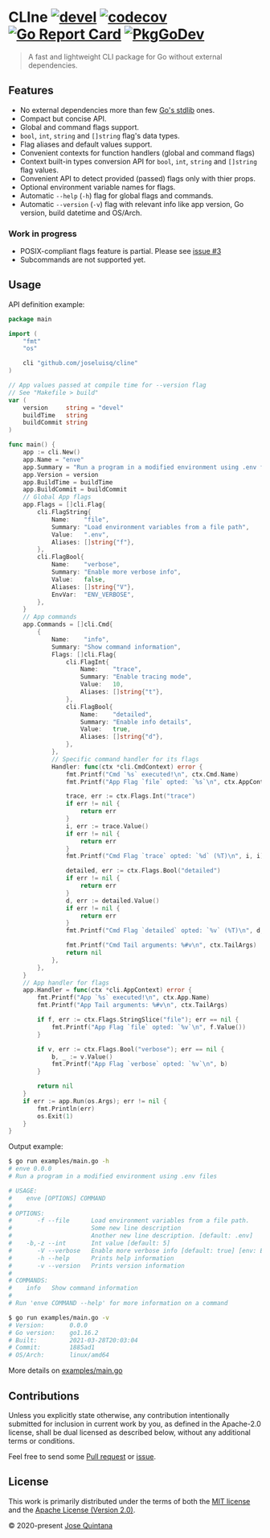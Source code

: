 # CLIne [![devel](https://github.com/joseluisq/cline/actions/workflows/devel.yml/badge.svg)](https://github.com/joseluisq/cline/actions/workflows/devel.yml) [![codecov](https://codecov.io/gh/joseluisq/cline/graph/badge.svg?token=LisSjmXpcx)](https://codecov.io/gh/joseluisq/cline) [![Go Report Card](https://goreportcard.com/badge/github.com/joseluisq/cline)](https://goreportcard.com/report/github.com/joseluisq/cline) [![PkgGoDev](https://pkg.go.dev/badge/github.com/joseluisq/cline)](https://pkg.go.dev/github.com/joseluisq/cline)

> A fast and lightweight CLI package for Go without external dependencies.

## Features

- No external dependencies more than few [Go's stdlib](https://golang.org/pkg/#stdlib) ones.
- Compact but concise API.
- Global and command flags support.
- `bool`, `int`, `string` and `[]string` flag's data types.
- Flag aliases and default values support.
- Convenient contexts for function handlers (global and command flags)
- Context built-in types conversion API for `bool`, `int`, `string` and `[]string` flag values.
- Convenient API to detect provided (passed) flags only with thier props.
- Optional environment variable names for flags.
- Automatic `--help` (`-h`) flag for global flags and commands.
- Automatic `--version` (`-v`) flag with relevant info like app version, Go version, build datetime and OS/Arch.

### Work in progress

- POSIX-compliant flags feature is partial. Please see [issue #3](https://github.com/joseluisq/cline/issues/3)
- Subcommands are not supported yet.

## Usage

API definition example:

```go
package main

import (
	"fmt"
	"os"

	cli "github.com/joseluisq/cline"
)

// App values passed at compile time for --version flag
// See "Makefile > build"
var (
	version     string = "devel"
	buildTime   string
	buildCommit string
)

func main() {
	app := cli.New()
	app.Name = "enve"
	app.Summary = "Run a program in a modified environment using .env files"
	app.Version = version
	app.BuildTime = buildTime
	app.BuildCommit = buildCommit
	// Global App flags
	app.Flags = []cli.Flag{
		cli.FlagString{
			Name:    "file",
			Summary: "Load environment variables from a file path",
			Value:   ".env",
			Aliases: []string{"f"},
		},
		cli.FlagBool{
			Name:    "verbose",
			Summary: "Enable more verbose info",
			Value:   false,
			Aliases: []string{"V"},
			EnvVar:  "ENV_VERBOSE",
		},
	}
	// App commands
	app.Commands = []cli.Cmd{
		{
			Name:    "info",
			Summary: "Show command information",
			Flags: []cli.Flag{
				cli.FlagInt{
					Name:    "trace",
					Summary: "Enable tracing mode",
					Value:   10,
					Aliases: []string{"t"},
				},
				cli.FlagBool{
					Name:    "detailed",
					Summary: "Enable info details",
					Value:   true,
					Aliases: []string{"d"},
				},
			},
			// Specific command handler for its flags
			Handler: func(ctx *cli.CmdContext) error {
				fmt.Printf("Cmd `%s` executed!\n", ctx.Cmd.Name)
				fmt.Printf("App Flag `file` opted: `%s`\n", ctx.AppContext.Flags.Any("file"))

				trace, err := ctx.Flags.Int("trace")
				if err != nil {
					return err
				}
				i, err := trace.Value()
				if err != nil {
					return err
				}
				fmt.Printf("Cmd Flag `trace` opted: `%d` (%T)\n", i, i)

				detailed, err := ctx.Flags.Bool("detailed")
				if err != nil {
					return err
				}
				d, err := detailed.Value()
				if err != nil {
					return err
				}
				fmt.Printf("Cmd Flag `detailed` opted: `%v` (%T)\n", d, d)

				fmt.Printf("Cmd Tail arguments: %#v\n", ctx.TailArgs)
				return nil
			},
		},
	}
	// App handler for flags
	app.Handler = func(ctx *cli.AppContext) error {
		fmt.Printf("App `%s` executed!\n", ctx.App.Name)
		fmt.Printf("App Tail arguments: %#v\n", ctx.TailArgs)

		if f, err := ctx.Flags.StringSlice("file"); err == nil {
			fmt.Printf("App Flag `file` opted: `%v`\n", f.Value())
		}

		if v, err := ctx.Flags.Bool("verbose"); err == nil {
			b, _ := v.Value()
			fmt.Printf("App Flag `verbose` opted: `%v`\n", b)
		}

		return nil
	}
	if err := app.Run(os.Args); err != nil {
		fmt.Println(err)
		os.Exit(1)
	}
}
```

Output example:

```sh
$ go run examples/main.go -h
# enve 0.0.0
# Run a program in a modified environment using .env files

# USAGE:
#    enve [OPTIONS] COMMAND
#
# OPTIONS:
#       -f --file      Load environment variables from a file path.
#                      Some new line description
#                      Another new line description. [default: .env]
#    -b,-z --int       Int value [default: 5]
#       -V --verbose   Enable more verbose info [default: true] [env: ENV_VERBOSE]
#       -h --help      Prints help information
#       -v --version   Prints version information
#
# COMMANDS:
#    info   Show command information
#
# Run 'enve COMMAND --help' for more information on a command

$ go run examples/main.go -v
# Version:       0.0.0
# Go version:    go1.16.2
# Built:         2021-03-28T20:03:04
# Commit:        1885ad1
# OS/Arch:       linux/amd64
```

More details on [examples/main.go](./examples/main.go)

## Contributions

Unless you explicitly state otherwise, any contribution intentionally submitted for inclusion in current work by you, as defined in the Apache-2.0 license, shall be dual licensed as described below, without any additional terms or conditions.

Feel free to send some [Pull request](https://github.com/joseluisq/cline/pulls) or [issue](https://github.com/joseluisq/cline/issues).

## License

This work is primarily distributed under the terms of both the [MIT license](LICENSE-MIT) and the [Apache License (Version 2.0)](LICENSE-APACHE).

© 2020-present [Jose Quintana](https://github.com/joseluisq)

